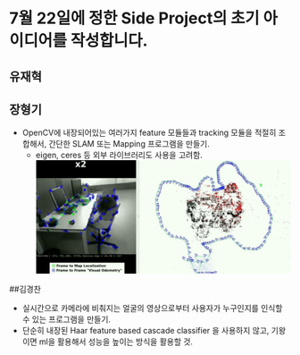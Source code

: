 # 7월 22일에 정한 Side Project의 초기 아이디어를 작성합니다.

## 유재혁
## 장형기
- OpenCV에 내장되어있는 여러가지 feature 모듈들과 tracking 모듈을 적절히 조합해서, 간단한 SLAM 또는 Mapping 프로그램을 만들기.
  - eigen, ceres 등 외부 라이브러리도 사용을 고려함.
![image](https://github.com/ai-robotics-kr/opencv_study/blob/master/side_project/orb_slam.png?raw=true)

##김경찬
- 실시간으로 카메라에 비춰지는 얼굴의 영상으로부터 사용자가 누구인지를 인식할 수 있는 프로그램을 만들기.
- 단순히 내장된 Haar feature based cascade classifier 을 사용하지 않고, 기왕이면 ml을 활용해서 성능을 높이는 방식을 활용할 것.
